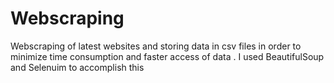 # Webscraping
Webscraping of latest websites and storing data in csv files in order to minimize time consumption and faster access of data . I used BeautifulSoup and Selenuim to accomplish this
